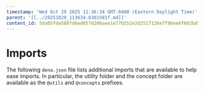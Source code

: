 ```yaml
---
timestamp: 'Wed Oct 29 2025 11:36:34 GMT-0400 (Eastern Daylight Time)'
parent: '[[../20251029_113634.8301581f.md]]'
content_id: 5da05fda588fd6ed057d206aee1e77b552e2d2517126e7f9bee6f662bd7c0afe
---
```


# Imports

The following `deno.json` file lists additional imports that are available to help ease imports. In particular, the utility folder and the concept folder are available as the `@utils` and `@concepts` prefixes.
